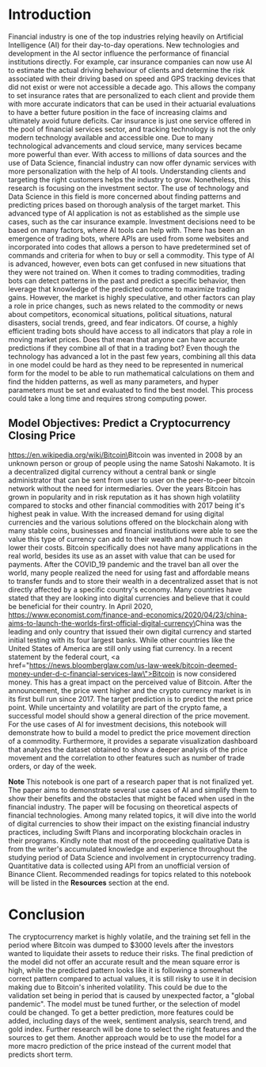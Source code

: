 # Introduction
 Financial industry is one of the top industries relying heavily on Artificial Intelligence (AI) for their day-to-day operations.  New technologies and development in the AI sector influence the performance of financial institutions directly.  For example, car insurance companies can now use AI to estimate the actual driving behaviour of clients and determine the risk associated with their driving based on speed and GPS tracking devices that did not exist or were not accessible a decade ago. This allows the company to set insurance rates that are personalized to each client and provide them with more accurate indicators that can be used in their actuarial evaluations to have a better future position in the face of increasing claims and ultimately avoid future deficits.  Car insurance is just one service offered in the pool of financial services sector, and tracking technology is not the only modern technology available and accessible one.  Due to many technological advancements and cloud service, many services became more powerful than ever.  With access to millions of data sources and the use of Data Science, financial industry can now offer dynamic services with more personalization with the help of AI tools.
 Understanding clients and targeting the right customers helps the industry to grow.  Nonetheless, this research is focusing on the investment sector.  The use of technology and Data Science in this field is more concerned about finding patterns and predicting prices based on thorough analysis of the target market.  This advanced type of AI application is not as established as the simple use cases, such as the car insurance example.  Investment decisions need to be based on many factors, where AI tools can help with.  There has been an emergence of trading bots, where APIs are used from some websites and incorporated into codes that allows a person to have predetermined set of commands and criteria for when to buy or sell a commodity.  This type of AI is advanced, however, even bots can get confused in new situations that they were not trained on.
  When it comes to trading commodities, trading bots can detect patterns in the past and predict a specific behavior, then leverage that knowledge of the predicted outcome to maximize trading gains.  However, the market is highly speculative, and other factors can play a role in price changes, such as news related to the commodity or news about competitors, economical situations, political situations, natural disasters, social trends, greed, and fear indicators.  Of course, a highly efficient trading bots should have access to all indicators that play a role in moving market prices. Does that mean that anyone can have accurate predictions if they combine all of that in a trading bot?  Even though the technology has advanced a lot in the past few years, combining all this data in one model could be hard as they need to be represented in numerical form for the model to be able to run mathematical calculations on them and find the hidden patterns, as well as many parameters, and hyper parameters must be set and evaluated to find the best model.  This process could take a long time and requires strong computing power.
## Model Objectives: Predict a Cryptocurrency Closing Price
<https://en.wikipedia.org/wiki/Bitcoin\>Bitcoin was invented in 2008 by an unknown person or group of people using the name Satoshi Nakamoto. It is a decentralized digital currency without a central bank or single administrator that can be sent from user to user on the peer-to-peer bitcoin network without the need for intermediaries.
  Over the years Bitcoin has grown in popularity and in risk reputation as it has shown high volatility compared to stocks and other financial commodities with 2017 being it's highest peak in value. With the increased demand for using digital currencies and the various solutions offered on the blockchain along with many stable coins, businesses and financial institutions were able to see the value this type of currency can add to their wealth and how much it can lower their costs.  Bitcoin specifically does not have many applications in the real world, besides its use as an asset with value that can be used for payments.
  After the COVID_19 pandemic and the travel ban all over the world, many people realized the need for using fast and affordable means to transfer funds and to store their wealth in a decentralized asset that is not directly affected by a specific country's economy.  Many countries have stated that they are looking into digital currencies and believe that it could be beneficial for their country.  In April 2020, <https://www.economist.com/finance-and-economics/2020/04/23/china-aims-to-launch-the-worlds-first-official-digital-currency\>China was the leading and only country that issued their own digital currency and started initial testing with its four largest banks.  While other countries like the United States of America are still only using fiat currency. In a recent statement by the federal court, <a href=\"https://news.bloomberglaw.com/us-law-week/bitcoin-deemed-money-under-d-c-financial-services-law\">Bitcoin</a> is now considered money.  This has a great impact on the perceived value of Bitcoin.  After the announcement, the price went higher and the crypto currency market is in its first bull run since 2017.
  The target prediction is to predict the next price point.  While uncertainty and volatility are part of the crypto fame, a successful model should show a general direction of the price movement.
  For the use cases of AI for investment decisions, this notebook will demonstrate how to build a model to predict the price movement direction of a commodity. Furthermore, it provides a separate visualization dashboard that analyzes the dataset obtained to show a deeper analysis of the price movement and the correlation to other features such as number of trade orders, or day of the week.
 
 **Note** 
  This notebook is one part of a research paper that is not finalized yet.  The paper aims to demonstrate several use cases of AI and simplify them to show their benefits and the obstacles that might be faced when used in the financial industry.  The paper will be focusing on theoretical aspects of financial technologies.  Among many related topics, it will dive into the world of digital currencies to show their impact on the existing financial industry practices, including Swift Plans and incorporating blockchain oracles in their programs.
  Kindly note that most of the proceeding qualitative Data is from the writer's accumulated knowledge and experience throughout the studying period of Data Science and involvement in cryptocurrency trading. Quantitative data is collected using API from an unofficial version of Binance Client.  Recommended readings for topics related to this notebook will be listed in the **Resources** section at the end.


# Conclusion
  The cryptocurrency market is highly volatile, and the training set fell in the period where Bitcoin was dumped to $3000 levels after the investors wanted to liquidate their assets to reduce their risks.  The final prediction of the model did not offer an accurate result and the mean square error is high, while the predicted pattern looks like it is following a somewhat correct pattern compared to actual values, it is still risky to use it in decision making due to Bitcoin's inherited volatility. This could be due to the validation set being in period that is caused by unexpected factor, a "global pandemic".
  The model must be tuned further, or the selection of model could be changed.  To get a better prediction, more features could be added, including days of the week, sentiment analysis, search trend, and gold index.  Further research will be done to select the right features and the sources to get them.  Another approach would be to use the model for a more macro prediction of the price instead of the current model that predicts short term.
